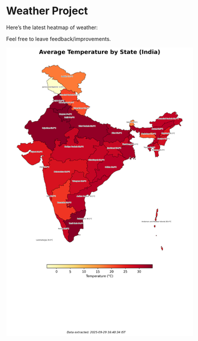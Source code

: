 # Weather Project

Here’s the latest heatmap of weather:

Feel free to leave feedback/improvements.

![India Heatmap](docs/assets/india_heatmap.png?v=DA692C)
